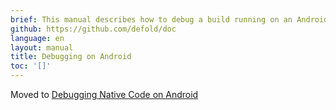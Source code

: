 ```yaml
---
brief: This manual describes how to debug a build running on an Android device.
github: https://github.com/defold/doc
language: en
layout: manual
title: Debugging on Android
toc: '[]'
---
```


Moved to [Debugging Native Code on Android](/manuals/debugging-native-code-android)